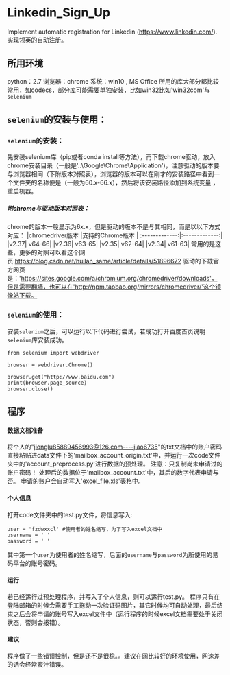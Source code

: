 # Linkedin_Sign_Up
Implement automatic registration for Linkedin (https://www.linkedin.com/).
实现领英的自动注册。
## 所用环境
python：2.7
浏览器：chrome
系统：win10 , MS Office
所用的库大部分都比较常用，如codecs，部分库可能需要单独安装，比如win32比如'win32com'与`selenium`
## `selenium`的安装与使用：
###  `selenium`的安装：
先安装selenium库（pip或者conda install等方法），再下载chrome驱动，放入chrome安装目录（一般是'..\Google\Chrome\Application')，注意驱动的版本要与浏览器相同（下附版本对照表），浏览器的版本可以在刚才的安装路径中看到一个文件夹的名称便是（一般为60.x-66.x），然后将该安装路径添加到系统变量 ，重启机器。
##### 附chrome与驱动版本对照表：
chrome的版本一般显示为6x.x，但是驱动的版本不是与其相同，而是以以下方式对应：
|chromedriver版本  |支持的Chrome版本
| :-------------:|:-------------:|
|v2.37|	v64-66|
|v2.36|	v63-65|
|v2.35|	v62-64|
|v2.34|	v61-63|
常用的是这些，更多的对照可以看这个网页:https://blog.csdn.net/huilan_same/article/details/51896672
驱动的下载官方网页是：'https://sites.google.com/a/chromium.org/chromedriver/downloads'，但是需要翻墙，也可以在'http://npm.taobao.org/mirrors/chromedriver/'这个镜像站下载。
###  `selenium`的使用：
安装`selenium`之后，可以运行以下代码进行尝试，若成功打开百度首页说明`selenium`库安装成功。
```
from selenium import webdriver

browser = webdriver.Chrome()

browser.get("http://www.baidu.com")
print(browser.page_source)
browser.close()
```
## 程序

####  数据文档准备
将个人的"jionglu85889456993@126.com----jiao6735"的txt文档中的账户密码直接粘贴进data文件下的'mailbox_account_origin.txt'中，并运行一次code文件夹中的'account_preprocess.py'进行数据的预处理。
注意：只复制尚未申请过的账户密码！
处理后的数据位于'mailbox_account.txt'中，其后的数字代表申请与否。
申请的账户会自动写入'excel_file.xls'表格中。
####  个人信息
打开code文件夹中的test.py文件，将信息写入:
```
user = 'fzdwxxcl' #使用者的姓名缩写，为了写入excel文档中
username = ' '
password = ' '
```
其中第一个`user`为使用者的姓名缩写，后面的`username`与`password`为所使用的易码平台的账号密码。
####  运行
若已经运行过预处理程序，并写入了个人信息，则可以运行test.py。
程序只有在登陆邮箱的时候会需要手工拖动一次验证码图片，其它时候均可自动处理，最后结束之后会将申请的账号写入excel文件中（运行程序的时候excel文档需要处于关闭状态，否则会报错）。
####  建议
程序做了一些错误控制，但是还不是很稳。。建议在网比较好的环境使用，网速差的话会经常蜜汁错误。
